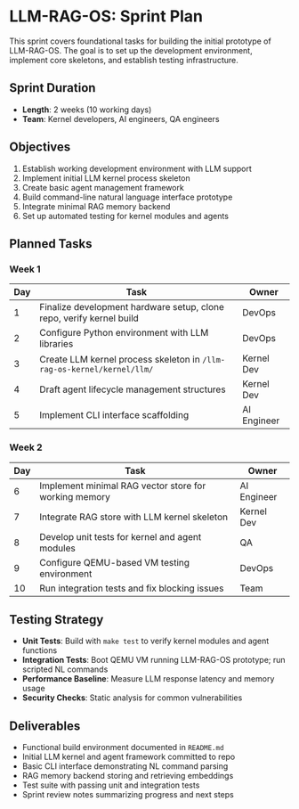 # LLM-RAG-OS: Sprint Plan

This sprint covers foundational tasks for building the initial prototype of LLM-RAG-OS. The goal is to set up the development environment, implement core skeletons, and establish testing infrastructure.

## Sprint Duration
- **Length**: 2 weeks (10 working days)
- **Team**: Kernel developers, AI engineers, QA engineers

## Objectives
1. Establish working development environment with LLM support
2. Implement initial LLM kernel process skeleton
3. Create basic agent management framework
4. Build command-line natural language interface prototype
5. Integrate minimal RAG memory backend
6. Set up automated testing for kernel modules and agents

## Planned Tasks

### Week 1
| Day | Task | Owner |
|-----|------|-------|
| 1   | Finalize development hardware setup, clone repo, verify kernel build | DevOps |
| 2   | Configure Python environment with LLM libraries | DevOps |
| 3   | Create LLM kernel process skeleton in `/llm-rag-os-kernel/kernel/llm/` | Kernel Dev |
| 4   | Draft agent lifecycle management structures | Kernel Dev |
| 5   | Implement CLI interface scaffolding | AI Engineer |

### Week 2
| Day | Task | Owner |
|-----|------|-------|
| 6   | Implement minimal RAG vector store for working memory | AI Engineer |
| 7   | Integrate RAG store with LLM kernel skeleton | Kernel Dev |
| 8   | Develop unit tests for kernel and agent modules | QA |
| 9   | Configure QEMU-based VM testing environment | DevOps |
| 10  | Run integration tests and fix blocking issues | Team |

## Testing Strategy
- **Unit Tests**: Build with `make test` to verify kernel modules and agent functions
- **Integration Tests**: Boot QEMU VM running LLM-RAG-OS prototype; run scripted NL commands
- **Performance Baseline**: Measure LLM response latency and memory usage
- **Security Checks**: Static analysis for common vulnerabilities

## Deliverables
- Functional build environment documented in `README.md`
- Initial LLM kernel and agent framework committed to repo
- Basic CLI interface demonstrating NL command parsing
- RAG memory backend storing and retrieving embeddings
- Test suite with passing unit and integration tests
- Sprint review notes summarizing progress and next steps

